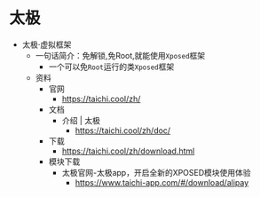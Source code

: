 # 太极

* 太极·虚拟框架
  * 一句话简介：免解锁,免Root,就能使用`Xposed`框架
    * 一个可以免`Root`运行的类`Xposed`框架
  * 资料
    * 官网
      * https://taichi.cool/zh/
    * 文档
      * 介绍 | 太极
        * https://taichi.cool/zh/doc/
    * 下载
      * https://taichi.cool/zh/download.html
    * 模块下载
      * 太极官网-太极app，开启全新的XPOSED模块使用体验
        * https://www.taichi-app.com/#/download/alipay
